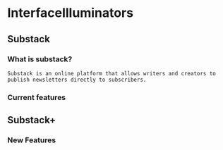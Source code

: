 # InterfaceIlluminators
## Substack
### What is substack?
    Substack is an online platform that allows writers and creators to publish newsletters directly to subscribers.
### Current features

## Substack+
### New Features 
